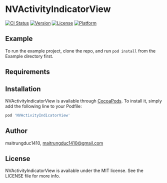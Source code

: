 # NVActivityIndicatorView

[![CI Status](https://img.shields.io/travis/maitrungduc1410/NVActivityIndicatorView.svg?style=flat)](https://travis-ci.org/maitrungduc1410/NVActivityIndicatorView)
[![Version](https://img.shields.io/cocoapods/v/NVActivityIndicatorView.svg?style=flat)](https://cocoapods.org/pods/NVActivityIndicatorView)
[![License](https://img.shields.io/cocoapods/l/NVActivityIndicatorView.svg?style=flat)](https://cocoapods.org/pods/NVActivityIndicatorView)
[![Platform](https://img.shields.io/cocoapods/p/NVActivityIndicatorView.svg?style=flat)](https://cocoapods.org/pods/NVActivityIndicatorView)

## Example

To run the example project, clone the repo, and run `pod install` from the Example directory first.

## Requirements

## Installation

NVActivityIndicatorView is available through [CocoaPods](https://cocoapods.org). To install
it, simply add the following line to your Podfile:

```ruby
pod 'NVActivityIndicatorView'
```

## Author

maitrungduc1410, maitrungduc1410@gmail.com

## License

NVActivityIndicatorView is available under the MIT license. See the LICENSE file for more info.
